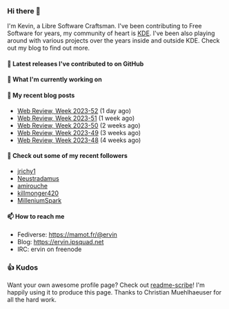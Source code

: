 ### Hi there 👋

I'm Kevin, a Libre Software Craftsman. I've been contributing to Free Software for years,
my community of heart is [KDE](https://kde.org). I've been also playing around with various
projects over the years inside and outside KDE. Check out my blog to find out more.

#### 🔭 Latest releases I've contributed to on GitHub


#### 🌱 What I'm currently working on


#### 📜 My recent blog posts

- [Web Review, Week 2023-52](https://ervin.ipsquad.net/blog/2023/12/29/web-review-week-2023-52/) (1 day ago)
- [Web Review, Week 2023-51](https://ervin.ipsquad.net/blog/2023/12/22/web-review-week-2023-51/) (1 week ago)
- [Web Review, Week 2023-50](https://ervin.ipsquad.net/blog/2023/12/15/web-review-week-2023-50/) (2 weeks ago)
- [Web Review, Week 2023-49](https://ervin.ipsquad.net/blog/2023/12/08/web-review-week-2023-49/) (3 weeks ago)
- [Web Review, Week 2023-48](https://ervin.ipsquad.net/blog/2023/12/01/web-review-week-2023-48/) (4 weeks ago)

#### 👯 Check out some of my recent followers

- [jrichy1](https://github.com/jrichy1)
- [Neustradamus](https://github.com/Neustradamus)
- [amirouche](https://github.com/amirouche)
- [killmonger420](https://github.com/killmonger420)
- [MilleniumSpark](https://github.com/MilleniumSpark)

#### 📫 How to reach me

- Fediverse: https://mamot.fr/@ervin
- Blog: https://ervin.ipsquad.net
- IRC: ervin on freenode

### 👍 Kudos

Want your own awesome profile page? Check out [readme-scribe](https://github.com/muesli/readme-scribe)!
I'm happily using it to produce this page. Thanks to Christian Muehlhaeuser for all the hard work.

